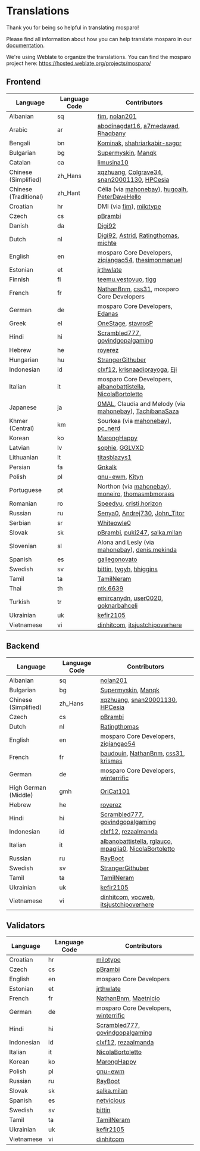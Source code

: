 # Translations

Thank you for being so helpful in translating mosparo!

Please find all information about how you can help translate mosparo in our [documentation](https://documentation.mosparo.io/docs/translating).

We're using Weblate to organize the translations. You can find the mosparo project here: https://hosted.weblate.org/projects/mosparo/

## Frontend

| Language              | Language Code | Contributors                                                                                                                                                                                                                         |
|-----------------------|---------------|--------------------------------------------------------------------------------------------------------------------------------------------------------------------------------------------------------------------------------------|
| Albanian              | sq            | [fim](https://hosted.weblate.org/user/fim/), [nolan201](https://hosted.weblate.org/user/nolan201/)                                                                                                                                   |
| Arabic                | ar            | [abodinagdat16](https://hosted.weblate.org/user/abodinagdat16/), [a7medawad](https://hosted.weblate.org/user/a7medawad/), [Rhaqbany](https://hosted.weblate.org/user/Rhaqbany/)                                                      |
| Bengali               | bn            | [Kominak](https://hosted.weblate.org/user/Kominak/), [shahriarkabir-sagor](https://hosted.weblate.org/user/shahriarkabir-sagor/)                                                                                                     |
| Bulgarian             | bg            | [Supermyskin](https://hosted.weblate.org/user/Supermyskin/), [Manqk](https://hosted.weblate.org/user/Manqk/)                                                                                                                         |
| Catalan               | ca            | [limusina10](https://hosted.weblate.org/user/limusina10/)                                                                                                                                                                            |
| Chinese (Simplified)  | zh_Hans       | [xqzhuang](https://hosted.weblate.org/user/xqzhuang/), [Colgrave34](https://hosted.weblate.org/user/Colgrave34/), [snan20001130](https://hosted.weblate.org/user/snan20001130/), [HPCesia](https://hosted.weblate.org/user/HPCesia/) |
| Chinese (Traditional) | zh_Hant       | Célia (via [mahonebay](https://hosted.weblate.org/user/mahonebay)), [hugoalh](https://hosted.weblate.org/user/hugoalh/), [PeterDaveHello](https://hosted.weblate.org/user/PeterDaveHello/)                                           |
| Croatian              | hr            | DMI (via [fim](https://hosted.weblate.org/user/fim/)), [milotype](https://hosted.weblate.org/user/milotype/)                                                                                                                         |
| Czech                 | cs            | [pBrambi](https://hosted.weblate.org/user/pBrambi/)                                                                                                                                                                                  |
| Danish                | da            | [Digi92](https://hosted.weblate.org/user/Digi92/)                                                                                                                                                                                    |
| Dutch                 | nl            | [Digi92](https://hosted.weblate.org/user/Digi92/), [Astrid](https://hosted.weblate.org/user/Astrid/), [Ratingthomas](https://hosted.weblate.org/user/Ratingthomas/), [michte](https://hosted.weblate.org/user/michte/)               |
| English               | en            | mosparo Core Developers, [ziqiangao54](https://hosted.weblate.org/user/ziqiangao54/), [thesimonmanuel](https://hosted.weblate.org/user/thesimonmanuel/)                                                                              |
| Estonian              | et            | [jrthwlate](https://hosted.weblate.org/user/jrthwlate/)                                                                                                                                                                              |
| Finnish               | fi            | [teemu.vestovuo](https://hosted.weblate.org/user/teemu.vestovuo/), [tigg](https://hosted.weblate.org/user/tigg/)                                                                                                                     |
| French                | fr            | [NathanBnm](https://hosted.weblate.org/user/NathanBnm/), [css31](https://hosted.weblate.org/user/css31/), mosparo Core Developers                                                                                                    |
| German                | de            | mosparo Core Developers, [Edanas](https://hosted.weblate.org/user/Edanas/)                                                                                                                                                           |
| Greek                 | el            | [OneStage](https://hosted.weblate.org/user/OneStage/), [stavrosP](https://hosted.weblate.org/user/stavrosP/)                                                                                                                         |
| Hindi                 | hi            | [Scrambled777](https://hosted.weblate.org/user/Scrambled777/), [govindgopalgaming](https://hosted.weblate.org/user/govindgopalgaming/)                                                                                               |
| Hebrew                | he            | [royerez](https://hosted.weblate.org/user/royerez/)                                                                                                                                                                                  |
| Hungarian             | hu            | [StrangerGithuber](https://hosted.weblate.org/user/StrangerGithuber/)                                                                                                                                                                |
| Indonesian            | id            | [clxf12](https://hosted.weblate.org/user/clxf12/), [krisnaadiprayoga](https://hosted.weblate.org/user/krisnaadiprayoga/), [Eji](https://hosted.weblate.org/user/Eji/)                                                                |
| Italian               | it            | mosparo Core Developers, [albanobattistella](https://hosted.weblate.org/user/albanobattistella/), [NicolaBortoletto](https://hosted.weblate.org/user/NicolaBortoletto/)                                                              |
| Japanese              | ja            | [0MAL](https://github.com/0MAL), Claudia and Melody (via [mahonebay](https://hosted.weblate.org/user/mahonebay/)), [TachibanaSaza](https://github.com/TachibanaSaza)                                                                 |
| Khmer (Central)       | km            | Sourkea (via [mahonebay](https://hosted.weblate.org/user/mahonebay/)), [pc_nerd](https://hosted.weblate.org/user/pc_nerd/)                                                                                                           |
| Korean                | ko            | [MarongHappy](https://hosted.weblate.org/user/MarongHappy/)                                                                                                                                                                          |
| Latvian               | lv            | [sophie](https://hosted.weblate.org/user/fucksophie/), [GGLVXD](https://hosted.weblate.org/user/GGLVXD/)                                                                                                                             |
| Lithuanian            | lt            | [titasblazys1](https://hosted.weblate.org/user/titasblazys1/)                                                                                                                                                                        |
| Persian               | fa            | [Gnkalk](https://hosted.weblate.org/user/Gnkalk/)                                                                                                                                                                                    |
| Polish                | pl            | [gnu-ewm](https://hosted.weblate.org/user/gnu-ewm/), [Kityn](https://hosted.weblate.org/user/Kityn/)                                                                                                                                 |
| Portuguese            | pt            | Northon (via [mahonebay](https://hosted.weblate.org/user/mahonebay/)), [moneiro](https://hosted.weblate.org/user/moneiro/), [thomasmbmoraes](https://hosted.weblate.org/user/thomasmbmoraes/)                                        |
| Romanian              | ro            | [Speedyu](https://hosted.weblate.org/user/Speedyu/), [cristi.horizon](https://hosted.weblate.org/user/cristi.horizon/)                                                                                                               |
| Russian               | ru            | [Senya0](https://hosted.weblate.org/user/Senya0/), [Andrej730](https://hosted.weblate.org/user/Andrej730/), [John_Titor](https://hosted.weblate.org/user/John_Titor/)                                                                |
| Serbian               | sr            | [Whiteowle0](https://hosted.weblate.org/user/Whiteowle0/)                                                                                                                                                                            |
| Slovak                | sk            | [pBrambi](https://hosted.weblate.org/user/pBrambi/), [puki247](https://hosted.weblate.org/user/puki247/), [salka.milan](https://hosted.weblate.org/user/salka.milan/)                                                                |
| Slovenian             | sl            | Alona and Lesly (via [mahonebay](https://hosted.weblate.org/user/mahonebay/)), [denis.mekinda](https://hosted.weblate.org/user/denis.mekinda/)                                                                                       |
| Spanish               | es            | [gallegonovato](https://hosted.weblate.org/user/gallegonovato/)                                                                                                                                                                      |
| Swedish               | sv            | [bittin](https://hosted.weblate.org/user/bittin/), [tygyh](https://hosted.weblate.org/user/tygyh/), [hhiggins](https://hosted.weblate.org/user/hhiggins/)                                                                            |
| Tamil                 | ta            | [TamilNeram](https://hosted.weblate.org/user/TamilNeram/)                                                                                                                                                                            |
| Thai                  | th            | [ntk.6639](https://hosted.weblate.org/user/ntk.6639/)                                                                                                                                                                                |
| Turkish               | tr            | [emircanydn](https://hosted.weblate.org/user/emircanydn/), [user0020](https://hosted.weblate.org/user/user0020/), [goknarbahceli](https://hosted.weblate.org/user/goknarbahceli/)                                                    |
| Ukrainian             | uk            | [kefir2105](https://hosted.weblate.org/user/kefir2105/)                                                                                                                                                                              |
| Vietnamese            | vi            | [dinhitcom](https://hosted.weblate.org/user/dinhitcom/), [itsjustchipoverhere](https://hosted.weblate.org/user/itsjustchipoverhere/)                                                                                                 |

## Backend
| Language             | Language Code | Contributors                                                                                                                                                                                                                                               |
|----------------------|---------------|------------------------------------------------------------------------------------------------------------------------------------------------------------------------------------------------------------------------------------------------------------|
| Albanian             | sq            | [nolan201](https://hosted.weblate.org/user/nolan201/)                                                                                                                                                                                                      |
| Bulgarian            | bg            | [Supermyskin](https://hosted.weblate.org/user/Supermyskin/), [Manqk](https://hosted.weblate.org/user/Manqk/)                                                                                                                                               |
| Chinese (Simplified) | zh_Hans       | [xqzhuang](https://hosted.weblate.org/user/xqzhuang/), [snan20001130](https://hosted.weblate.org/user/snan20001130/), [HPCesia](https://hosted.weblate.org/user/HPCesia/)                                                                                  |
| Czech                | cs            | [pBrambi](https://hosted.weblate.org/user/pBrambi/)                                                                                                                                                                                                        |
| Dutch                | nl            | [Ratingthomas](https://hosted.weblate.org/user/Ratingthomas/)                                                                                                                                                                                              |
| English              | en            | mosparo Core Developers, [ziqiangao54](https://hosted.weblate.org/user/ziqiangao54/)                                                                                                                                                                       |
| French               | fr            | [baudouin](https://hosted.weblate.org/user/baudouin/), [NathanBnm](https://hosted.weblate.org/user/NathanBnm/), [css31](https://hosted.weblate.org/user/css31/), [krismas](https://hosted.weblate.org/user/krismas/)                                       |
| German               | de            | mosparo Core Developers, [winterrific](https://hosted.weblate.org/user/winterrific/)                                                                                                                                                                       |
| High German (Middle) | gmh           | [OriCat101](https://hosted.weblate.org/user/OriCat101/)                                                                                                                                                                                                    |
| Hebrew               | he            | [royerez](https://hosted.weblate.org/user/royerez/)                                                                                                                                                                                                        |
| Hindi                | hi            | [Scrambled777](https://hosted.weblate.org/user/Scrambled777/), [govindgopalgaming](https://hosted.weblate.org/user/govindgopalgaming/)                                                                                                                     |
| Indonesian           | id            | [clxf12](https://hosted.weblate.org/user/clxf12/), [rezaalmanda](https://hosted.weblate.org/user/rezaalmanda/)                                                                                                                                             |
| Italian              | it            | [albanobattistella](https://hosted.weblate.org/user/albanobattistella/), [rglauco](https://hosted.weblate.org/user/rglauco/), [mpaglia0](https://hosted.weblate.org/user/mpaglia0/), [NicolaBortoletto](https://hosted.weblate.org/user/NicolaBortoletto/) |
| Russian              | ru            | [RayBoot](https://hosted.weblate.org/user/RayBoot/)                                                                                                                                                                                                        |
| Swedish              | sv            | [StrangerGithuber](https://hosted.weblate.org/user/StrangerGithuber/)                                                                                                                                                                                      |
| Tamil                | ta            | [TamilNeram](https://hosted.weblate.org/user/TamilNeram/)                                                                                                                                                                                                  |
| Ukrainian            | uk            | [kefir2105](https://hosted.weblate.org/user/kefir2105/)                                                                                                                                                                                                    |
| Vietnamese           | vi            | [dinhitcom](https://hosted.weblate.org/user/dinhitcom/), [vocweb](https://hosted.weblate.org/user/vocweb/), [itsjustchipoverhere](https://hosted.weblate.org/user/itsjustchipoverhere/)                                                                    |

## Validators
| Language   | Language Code | Contributors                                                                                                                           |
|------------|---------------|----------------------------------------------------------------------------------------------------------------------------------------|
| Croatian   | hr            | [milotype](https://hosted.weblate.org/user/milotype/)                                                                                  |
| Czech      | cs            | [pBrambi](https://hosted.weblate.org/user/pBrambi/)                                                                                    |
| English    | en            | mosparo Core Developers                                                                                                                |
| Estonian   | et            | [jrthwlate](https://hosted.weblate.org/user/jrthwlate/)                                                                                |
| French     | fr            | [NathanBnm](https://hosted.weblate.org/user/NathanBnm/), [Maetnicio](https://hosted.weblate.org/user/Maetnicio/)                       |
| German     | de            | mosparo Core Developers, [winterrific](https://hosted.weblate.org/user/winterrific/)                                                   |
| Hindi      | hi            | [Scrambled777](https://hosted.weblate.org/user/Scrambled777/), [govindgopalgaming](https://hosted.weblate.org/user/govindgopalgaming/) |
| Indonesian | id            | [clxf12](https://hosted.weblate.org/user/clxf12/), [rezaalmanda](https://hosted.weblate.org/user/rezaalmanda/)                         |
| Italian    | it            | [NicolaBortoletto](https://hosted.weblate.org/user/NicolaBortoletto/)                                                                  |
| Korean     | ko            | [MarongHappy](https://hosted.weblate.org/user/MarongHappy/)                                                                            |
| Polish     | pl            | [gnu-ewm](https://hosted.weblate.org/user/gnu-ewm/)                                                                                    |
| Russian    | ru            | [RayBoot](https://hosted.weblate.org/user/RayBoot/)                                                                                    |
| Slovak     | sk            | [salka.milan](https://hosted.weblate.org/user/salka.milan/)                                                                            |
| Spanish    | es            | [netvicious](https://hosted.weblate.org/user/netvicious/)                                                                              |
| Swedish    | sv            | [bittin](https://hosted.weblate.org/user/bittin/)                                                                                      |
| Tamil      | ta            | [TamilNeram](https://hosted.weblate.org/user/TamilNeram/)                                                                              |
| Ukrainian  | uk            | [kefir2105](https://hosted.weblate.org/user/kefir2105/)                                                                                |
| Vietnamese | vi            | [dinhitcom](https://hosted.weblate.org/user/dinhitcom/)                                                                                |
